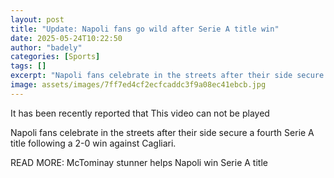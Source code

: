 ```yaml
---
layout: post
title: "Update: Napoli fans go wild after Serie A title win"
date: 2025-05-24T10:22:50
author: "badely"
categories: [Sports]
tags: []
excerpt: "Napoli fans celebrate in the streets after their side secure a fourth Serie A title following a 2-0 win against Cagliari."
image: assets/images/7ff7ed4cf2ecfcaddc3f9a08ec41ebcb.jpg
---
```


It has been recently reported that This video can not be played

Napoli fans celebrate in the streets after their side secure a fourth Serie A title following a 2-0 win against Cagliari.

READ MORE: McTominay stunner helps Napoli win Serie A title

